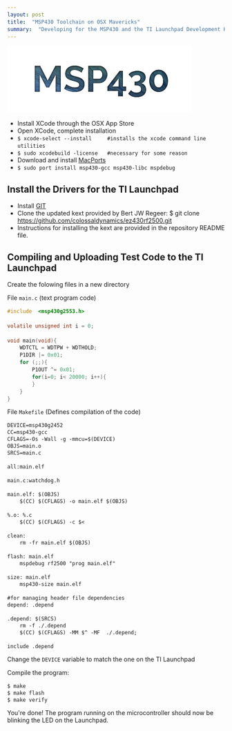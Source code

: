 ```yaml
---
layout: post
title:  "MSP430 Toolchain on OSX Mavericks"
summary:  "Developing for the MSP430 and the TI Launchpad Development Kit on OSX"
---
```


![Mavericks MSP430](/images/mav.jpg "MSP430")

* Install XCode through the OSX App Store
* Open XCode, complete installation
* ``$ xcode-select --install     #installs the xcode command line utilities``
* ``$ sudo xcodebuild -license   #necessary for some reason``
* Download and install [MacPorts](https://www.macports.org/install.php)
* ``$ sudo port install msp430-gcc msp430-libc mspdebug``

Install the Drivers for the TI Launchpad
----------
* Install [GIT](http://git-scm.com)
* Clone the updated kext provided by Bert JW Regeer:
        $ git clone https://github.com/colossaldynamics/ez430rf2500.git
* Instructions for installing the kext are provided in the repository README file.

Compiling and Uploading Test Code to the TI Launchpad
----------
Create the folowing files in a new directory

File ``main.c`` (text program code)
```c
#include  <msp430g2553.h>

volatile unsigned int i = 0;

void main(void){
    WDTCTL = WDTPW + WDTHOLD;
    P1DIR |= 0x01;
    for (;;){
        P1OUT ^= 0x01;                          
        for(i=0; i< 20000; i++){
        }
    }
}
```

File ``Makefile`` (Defines compilation of the code)

```
DEVICE=msp430g2452
CC=msp430-gcc
CFLAGS=-Os -Wall -g -mmcu=$(DEVICE)
OBJS=main.o
SRCS=main.c

all:main.elf

main.c:watchdog.h

main.elf: $(OBJS)
	$(CC) $(CFLAGS) -o main.elf $(OBJS)

%.o: %.c
	$(CC) $(CFLAGS) -c $<

clean:
	rm -fr main.elf $(OBJS)

flash: main.elf
	mspdebug rf2500 "prog main.elf"

size: main.elf
	msp430-size main.elf

#for managing header file dependencies
depend: .depend

.depend: $(SRCS)
	rm -f ./.depend
	$(CC) $(CFLAGS) -MM $^ -MF  ./.depend;

include .depend
```

Change the ``DEVICE`` variable to match the one on the TI Launchpad

Compile the program:

    $ make
    $ make flash
    $ make verify

You're done!  The program running on the microcontroller should now be blinking the LED on the Launchpad.
